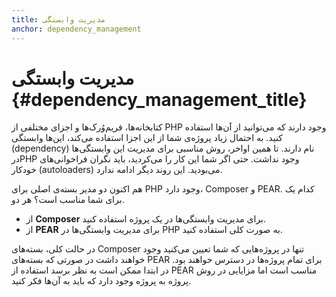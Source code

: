 ```yaml
---
title: مدیریت وابستگی
anchor: dependency_management
---
```


# مدیریت وابستگی {#dependency_management_title}

کتابخانه‌ها، فریم‌وُرک‌ها و اجزای مختلفی از PHP وجود دارند که می‌توانید از آن‌ها استفاده کنید. به احتمال زیاد پروژه‌ی شما از این اجزا استفاده می‌کند، این‌ها وابستگی‌ (dependency) نام دارند. تا همین اواخر، روش مناسبی برای مدیریت این وابستگی‌ها درPHP وجود نداشت. حتی اگر شما این کار را می‌کردید، باید نگران فراخوانی‌های خودکار (autoloaders) می‌بودید. این روند دیگر ادامه ندارد.

هم اکنون دو مدیر بسته‌ی اصلی برای PHP وجود دارد، Composer و PEAR. کدام یک برای شما مناسب است؟ هر دو.

* از **Composer** برای مدیریت وابستگی‌ها در یک پروژه استفاده کنید.
* از **PEAR** برای مدیریت وابستگی‌ها در PHP به صورت کلی استفاده کنید.

در حالت کلی، بسته‌های Composer تنها در پروژه‌هایی که شما تعیین می‌کنید وجود خواهند داشت در صورتی که بسته‌های PEAR برای تمام پروژه‌ها در دسترس خواهند بود. در ابتدا ممکن است به نظر برسد استفاده از PEAR مناسب است اما مزایایی در روش پروژه به پروژه وجود دارد که باید به آن‌ها فکر کنید.
